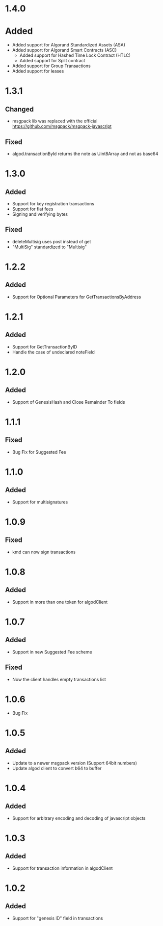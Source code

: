 # 1.4.0
# Added
- Added support for Algorand Standardized Assets (ASA)
- Added support for Algorand Smart Contracts (ASC) 
    - Added support for Hashed Time Lock Contract (HTLC) 
    - Added support for Split contract
- Added support for Group Transactions
- Added support for leases
# 1.3.1
## Changed 
- msgpack lib was replaced with the official https://github.com/msgpack/msgpack-javascript
## Fixed 
- algod.transactionById returns the note as Uint8Array and not as base64   
# 1.3.0
## Added 
- Support for key registration transactions
- Support for flat fees
- Signing and verifying bytes
## Fixed 
- deleteMultisig uses post instead of get
- "MultiSig" standardized to "Multisig"
# 1.2.2
## Added 
- Support for Optional Parameters for GetTransactionsByAddress
# 1.2.1
## Added 
- Support for GetTransactionByID 
- Handle the case of undeclared noteField
# 1.2.0
## Added 
- Support of GenesisHash and Close Remainder To fields 
# 1.1.1
## Fixed
- Bug Fix for Suggested Fee
# 1.1.0
## Added
- Support for multisignatures
# 1.0.9
## Fixed
- kmd can now sign transactions
# 1.0.8
## Added
- Support in more than one token for algodClient
# 1.0.7
## Added
- Support in new Suggested Fee scheme
## Fixed
- Now the client handles empty transactions list
# 1.0.6
- Bug Fix
# 1.0.5
## Added
- Update to a newer msgpack version (Support 64bit numbers) 
- Update algod client to convert b64 to buffer 
# 1.0.4
## Added
- Support for arbitrary encoding and decoding of javascript objects 
# 1.0.3
## Added
- Support for transaction information in algodClient
# 1.0.2
## Added
- Support for "genesis ID" field in transactions
